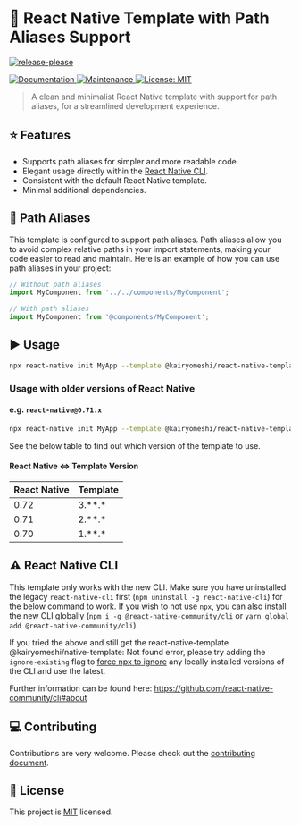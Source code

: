 # :space_invader: React Native Template with Path Aliases Support

[![release-please](https://github.com/kairyomeshi/react-native-template/actions/workflows/release-please.yml/badge.svg)](https://github.com/kairyomeshi/react-native-template/actions/workflows/release-please.yml)

<p>
  <a href="https://github.com/kairyomeshi/react-native-template#readme">
    <img alt="Documentation" src="https://img.shields.io/badge/documentation-yes-brightgreen.svg" />
  </a>
  <a href="https://github.com/kairyomeshi/react-native-template/graphs/commit-activity">
    <img alt="Maintenance" src="https://img.shields.io/badge/Maintained%3F-yes-green.svg" />
  </a>
  <a href="https://github.com/kairyomeshi/react-native-template/blob/master/LICENSE">
    <img alt="License: MIT" src="https://img.shields.io/badge/License-MIT-yellow.svg" />
  </a>
</p>

> A clean and minimalist React Native template with support for path aliases, for a streamlined development experience.

## :star: Features

- Supports path aliases for simpler and more readable code.
- Elegant usage directly within the [React Native CLI](https://github.com/react-native-community/cli).
- Consistent with the default React Native template.
- Minimal additional dependencies.

## 📁 Path Aliases

This template is configured to support path aliases. Path aliases allow you to avoid complex relative paths in your import statements, making your code easier to read and maintain. Here is an example of how you can use path aliases in your project:


```javascript
// Without path aliases
import MyComponent from '../../components/MyComponent';

// With path aliases
import MyComponent from '@components/MyComponent';
```

## :arrow_forward: Usage

```sh
npx react-native init MyApp --template @kairyomeshi/react-native-template
```

### Usage with older versions of React Native

#### e.g. `react-native@0.71.x`

```sh
npx react-native init MyApp --template @kairyomeshi/react-native-template@2.12.0
```

See the below table to find out which version of the template to use.

#### React Native <=> Template Version

| React Native | Template |
| ------------ | -------- |
| 0.72         | 3.\**.\* |
| 0.71         | 2.\**.\* |
| 0.70         | 1.\**.\* |

## :warning: React Native CLI

This template only works with the new CLI. Make sure you have uninstalled the legacy `react-native-cli` first (`npm uninstall -g react-native-cli`) for the below command to work. If you wish to not use `npx`, you can also install the new CLI globally (`npm i -g @react-native-community/cli` or `yarn global add @react-native-community/cli`).

If you tried the above and still get the react-native-template @kairyomeshi/native-template: Not found error, please try adding the `--ignore-existing` flag to [force npx to ignore](https://github.com/npm/npx#description) any locally installed versions of the CLI and use the latest.

Further information can be found here: https://github.com/react-native-community/cli#about

## :computer: Contributing

Contributions are very welcome. Please check out the [contributing document](CONTRIBUTING.md).

## :bookmark: License

This project is [MIT](LICENSE) licensed.
